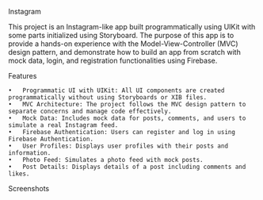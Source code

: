 Instagram

This project is an Instagram-like app built programmatically using UIKit with some parts initialized using Storyboard. The purpose of this app is to provide a hands-on experience with the Model-View-Controller (MVC) design pattern, and demonstrate how to build an app from scratch with mock data, login, and registration functionalities using Firebase.

Features

	•	Programmatic UI with UIKit: All UI components are created programmatically without using Storyboards or XIB files.
	•	MVC Architecture: The project follows the MVC design pattern to separate concerns and manage code effectively.
	•	Mock Data: Includes mock data for posts, comments, and users to simulate a real Instagram feed.
	•	Firebase Authentication: Users can register and log in using Firebase Authentication.
	•	User Profiles: Displays user profiles with their posts and information.
	•	Photo Feed: Simulates a photo feed with mock posts.
	•	Post Details: Displays details of a post including comments and likes.

 Screenshots

 
